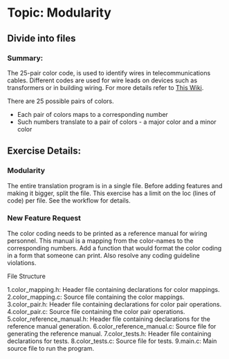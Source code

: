 # Topic: Modularity

## Divide into files

### Summary:
The 25-pair color code, is used to identify wires in telecommunications cables.
Different codes are used for wire leads on devices such as transformers or in building wiring.
For more details refer to [This Wiki](https://en.wikipedia.org/wiki/25-pair_color_code). 

There are 25 possible pairs of colors. 

- Each pair of colors maps to a corresponding number
- Such numbers translate to a pair of colors -
a major color and a minor color

## Exercise Details:

### Modularity

The entire translation program is in a single file.
Before adding features and making it bigger,
split the file.
This exercise has a limit on the loc (lines of code)
per file. See the workflow for details.

### New Feature Request

The color coding needs to be printed as a reference manual for wiring personnel.
This manual is a mapping from the color-names to the corresponding numbers.
Add a function that would format the color coding in a form that someone can print.
Also resolve any coding guideline violations.

File Structure

 1.color_mapping.h: Header file containing declarations for color mappings.
 2.color_mapping.c: Source file containing the color mappings.
 3.color_pair.h: Header file containing declarations for color pair operations.
 4.color_pair.c: Source file containing the color pair operations.
 5.color_reference_manual.h: Header file containing declarations for the reference manual generation.
 6.color_reference_manual.c: Source file for generating the reference manual.
 7.color_tests.h: Header file containing declarations for tests.
 8.color_tests.c: Source file for tests.
 9.main.c: Main source file to run the program.
